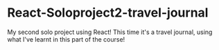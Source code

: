 # React-Soloproject2-travel-journal
 My second solo project using React! This time it's a travel journal, using what I've learnt in this part of the course!
